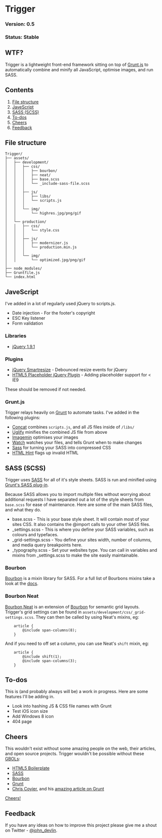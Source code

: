 Trigger
=======

### Version: 0.5
### Status: Stable



WTF?
---

Trigger is a lightweight front-end framework sitting on top of [Grunt.js](http://gruntjs.com/) to automatically combine and minify all JavaScript, optimise images, and run SASS.



Contents
--------

1. [File structure](#structure)
2. [JaveScript](#javescript)
3. [SASS (SCSS)](#sass)
4. [To-dos](#todos)
5. [Cheers](#cheers)
6. [Feedback](#feedback)



<a name='structure'>File structure</a>
---------------------------------

```
Trigger/
├── assets/
│   ├── development/
│   │   ├── css/
│   │   │   ├── bourbon/
│   │   │   ├── neat/
│   │   │   ├── base.scss
│   │   │   └── _include-sass-file.scss
│   │   │
│   │   ├── js/
│   │   │   ├── libs/
│   │   │   └── scripts.js
│   │   │
│   │   └── img/
│   │       └── highres.jpg/png/gif
│   │
│   └── production/
│   │   ├── css/
│   │   │   └── style.css
│   │   │
│   │   ├── js/
│   │   │   ├── modernizer.js
│   │   │   └── production.min.js
│   │   │
│   │   └── img/
│   │       └── optimized.jpg/png/gif
│
├── node_modules/
├── Gruntfile.js
└── index.html
```



<a name='javescript'>JaveScript</a>
-----------------------------------

I've added in a lot of regularly used jQuery to scripts.js. 

* Date injection - For the footer's copyright
* ESC Key listener
* Form validation


### Libraries

* [jQuery 1.9.1](http://jquery.com/)


### Plugins

* [jQuery Smartresize](https://github.com/louisremi/jquery-smartresize) - Debounced resize events for jQuery
* [HTML5 Placeholder jQuery Plugin](https://github.com/mathiasbynens/jquery-placeholder) - Adding placeholder support for < IE9

These should be removed if not needed.


### Grunt.js

Trigger relays heavily on [Grunt](http://gruntjs.com/) to automate tasks. I've added in the following plugins:

* [Concat](https://github.com/gruntjs/grunt-contrib-concat) combines `scripts.js`, and all JS files inside of `/libs/`
* [Uglify](https://github.com/gruntjs/grunt-contrib-uglify) minifies the combined JS file from above
* [Imagemin](https://github.com/gruntjs/grunt-contrib-imagemin) optimises your images
* [Watch](https://github.com/gruntjs/grunt-contrib-watch) watches your files, and tells Grunt when to make changes
* [Sass](https://github.com/gruntjs/grunt-contrib-sass) for turning your SASS into compressed CSS
* [HTML Hint](https://github.com/yaniswang/grunt-htmlhint) flags up invalid HTML 



<a name='sass'>SASS (SCSS)</a>
------------------------------

Trigger uses [SASS](http://sass-lang.com/) for all of it's style sheets. SASS is run and minified using [Grunt's SASS plug-in](https://github.com/gruntjs/grunt-contrib-sass). 

Because SASS allows you to import multiple files without worrying about additional requests I have separated out a lot of the style sheets from `base.scss` for ease of maintenance. Here are some of the main SASS files, and what they do. 

* base.scss - This is your base style sheet. It will contain most of your sites CSS. It also contains the @import calls to your other SASS files. 
* _settings.scss - This is where you define your SASS variables, such as colours and typefaces.
* _grid-settings.scss - You define your sites width, number of columns, and media query breakpoints here. 
* _typography.scss - Set your websites type. You can call in variables and mixins from _settings.scss to make the site easily maintainable. 


### Bourbon

[Bourbon](http://bourbon.io/) is a mixin library for SASS. For a full list of Bourbons mixins take a look at the [docs](http://bourbon.io/docs/).


### Bourbon Neat

[Bourbon Neat](http://neat.bourbon.io/) is an extension of [Bourbon](http://bourbon.io/) for semantic grid layouts. Trigger's grid settings can be found in `assets/development/css/_grid-settings.scss`. They can then be called by using Neat's mixins, eg:

```
	article {
		@include span-columns(8);
	}
```

And if you need to off set a column, you can use Neat's `shift` mixin, eg: 

```
	article {
		@include shift(1);
		@include span-columns(3);
	}
```



<a name='todos'>To-dos</a>
--------------------------

This is (and probably always will be) a work in progress. Here are some features I'll be adding in.

* Look into hashing JS & CSS file names with Grunt
* Test iOS icon size
* Add Windows 8 icon
* 404 page



<a name='cheers'>Cheers</a>
---------------------------

This wouldn't exist without some amazing people on the web, their articles, and open source projects. Trigger wouldn't be possible without these [GBOLs](http://www.urbandictionary.com/define.php?term=gbol):

* [HTML5 Boilerplate](http://html5boilerplate.com/)
* [SASS](http://sass-lang.com/)
* [Bourbon](http://bourbon.io/)
* [Grunt](http://gruntjs.com/)
* [Chris Coyier](https://twitter.com/chriscoyier), and his [amazing article on Grunt](http://24ways.org/2013/grunt-is-not-weird-and-hard/)

[Cheers!](https://dl.dropboxusercontent.com/u/5265846/GIFs/cheers.gif)



<a name='feedback'>Feedback</a>
-------------------------------

If you have any ideas on how to improve this project please give me a shout on Twitter - [@john_devlin](https://twitter.com/john_devlin).



